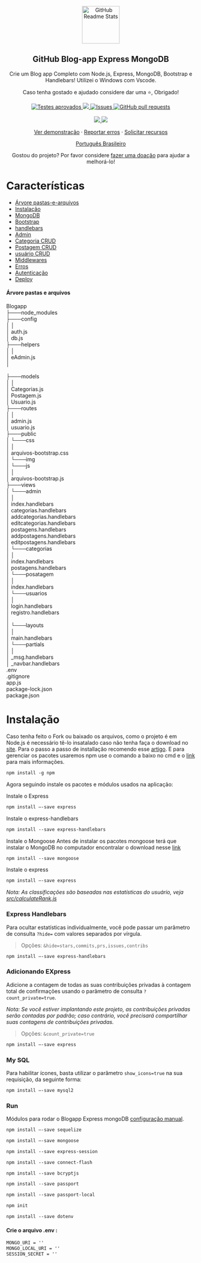 <p align="center">
 <img width="100px" src="https://res.cloudinary.com/anuraghazra/image/upload/v1594908242/logo_ccswme.svg" align="center" alt="GitHub Readme Stats" />
 <h2 align="center">GitHub Blog-app Express MongoDB</h2>
 <p align="center">Crie um Blog app Completo com Node.js, Express, MongoDB, Bootstrap e Handlebars! Utilizei o Windows com Vscode.</p>
 <p align="center">Caso tenha gostado e ajudado considere dar uma ⭐, Obrigado! </p>
</p>
  <p align="center">
    <a href="https://github.com/codeone01/blogapp-js/actions">
      <img alt="Testes aprovados" src="https://github.com/codeone01/blogapp-js/workflows/Test/badge.svg" />
    </a>
    <a href="https://codecov.io/gh/code/blogapp-js">
      <img src="https://codecov.io/gh/codeone01/blogapp-js/branch/main/graph/badge.svg" />
    </a>
    <a href="https://github.com/anuraghazra/github-readme-stats/issues">
      <img alt="Issues" src="https://img.shields.io/github/issues/codeone01/blogapp-js?color=0088ff" />
    </a>
    <a href="https://github.com/anuraghazra/github-readme-stats/pulls">
      <img alt="GitHub pull requests" src="https://img.shields.io/github/issues-pr/codeone01/blogapp-js?color=0088ff" />
    </a>
    <br />
    <br />
    <a href="https://a.paddle.com/v2/click/16413/119403?link=1227">
      <img src="https://img.shields.io/badge/Apoiado%20por-VSCode%20Power%20User%20%E2%86%92-gray.svg?colorA=655BE1&colorB=4F44D6&style=for-the-badge"/>
    </a>
    <a href="https://a.paddle.com/v2/click/16413/119403?link=2345">
      <img src="https://img.shields.io/badge/Apoiado%20por-Node%20Cli.com%20%E2%86%92-gray.svg?colorA=61c265&colorB=4CAF50&style=for-the-badge"/>
    </a>
  </p>

  <p align="center">
    <a href="#demonstração">Ver demonstração</a>
    ·
    <a href="https://github.com/codeone01/blogapp-js/issues/new/choose">Reportar erros</a>
    ·
    <a href="https://github.com/codeone01/blogapp-js/issues/new/choose">Solicitar recursos</a>
  </p>
  <p align="center">
    <a href="/docs/readme_pt-BR.md">Português Brasileiro</a>
  </p>
</p>
<p align="center">Gostou do projeto? Por favor considere <a href="https://www.paypal.me/anuraghazra">fazer uma doação</a> para ajudar a melhorá-lo!

# Características

- [Árvore pastas-e-arquivos](#árvore-pastas-arquivos)
- [Instalação](#instalação)
- [MongoDB](#mongo-db)
- [Bootstrap](#bootstrap)
- [handlebars](#handlebars)
- [Admin](#admin)
- [Categoria CRUD](#categoria-crud)
- [Postagem CRUD](#postagem-crud)
- [usuário CRUD](#usuario-crud)
- [Middlewares](#middlewares)
- [Erros](#erros)
- [Autenticação](#autenticação)
- [Deploy](#deploy)

#### Árvore pastas e arquivos
Blogapp
  <br>
 ├───node_modules
 <br>
 ├───config
  <br>
 │	        │
  <br>
 │	         auth.js
  <br>
 │          db.js
  <br>
 ├───helpers
  <br>
 │	        │
  <br>
 │	         eAdmin.js
  <br>
 │    
 <br> 
 ├───models
 <br> 
 │	        │
 <br> 
 │	         Categorias.js
 <br> 
 │          Postagem.js
 <br> 
 │          Usuario.js
  <br>
 ├───routes
  <br>
 │	       │
  <br>
 │	        admin.js
  <br>
 │         usuario.js
 <br>
 ├───public
  <br>
 │ 	└───css
  <br>
 │		      │
 <br> 
 │		       arquivos-bootstrap.css
 <br>
 │ 	└───img
 <br>
 │ 	└───js
 <br>
 │		     │
 <br>
 │		      arquivos-bootstrap.js
 <br>
 ├───views
 <br>
 │ 	└───admin
 <br>
 │	         │
 <br>
 │	          index.handlebars
 <br>
 │	          categorias.handlebars 
 <br>
 │	          addcategorias.handlebars 
 <br>
 │	          editcategorias.handlebars
 <br>
 │	          postagens.handlebars 
 <br>
 │	          addpostagens.handlebars 
 <br>
 │	          editpostagens.handlebars
 <br>
 │ 	└───categorias
 <br>
 │	              │
 <br>
 │	               index.handlebars
 <br>
 │	               postagens.handlebars
 <br>
 │ 	└───posatagem
 <br>
 │	             │
 <br>
 │	              index.handlebars
 <br>
 │ 	└───usuarios
 <br>
 │	            │
 <br>
 │	             login.handlebars
 <br>
 │	             registro.handlebars 
 <br>
 │
 <br>
 │ 	└───layouts
 <br>
 │	           │
 <br>
 │	            main.handlebars
 <br>
 │ 	└───partials
 <br>
 │	            │
 <br>
 │	             _msg.handlebars
 <br>
 │	             _navbar.handlebars
 <br>
 .env
 <br>
 .gitignore
 <br>
 app.js
 <br>
 package-lock.json
 <br>
 package.json
 
 
 
# Instalação

Caso tenha feito o Fork ou baixado os arquivos, como o projeto é em Node.js é necessário tê-lo insatalado caso não tenha faça o download no [site](https://nodejs.org/en/download). Para o passo a passo de installação recomendo esse [artigo](https://radixweb.com/blog/installing-npm-and-nodejs-on-windows-and-mac). 
 E para gerenciar os pacotes usaremos npm use o comando a baixo no cmd e o [link](https://docs.npmjs.com/about-npm-versions) para mais informações.
 ```md
npm install -g npm
```
 Agora seguindo instale os pacotes e módulos usados na aplicação:

Instale o Express

```md
npm install —-save express
```
 
 Instale o express-handlebars

```md
npm install --save express-handlebars
```
Instale o Mongoose
 Antes de instalar os pacotes mongoose terá que instalar o MongoDB no computador encontralar o download nesse [link](https://www.mongodb.com/try/download/community)

```md
npm install --save mongoose
```

 Instale o express

```md
npm install —-save express
```


_Nota: As classificações são baseadas nas estatísticas do usuário, veja [src/calculateRank.js](../src/express.js)_

### Express Handlebars

Para ocultar estatísticas individualmente, você pode passar um parâmetro de consulta `?hide=` com valores separados por vírgula.

> Opções: `&hide=stars,commits,prs,issues,contribs`

```md
npm install —-save express-handlebars
```

### Adicionando EXpress

Adicione a contagem de todas as suas contribuições privadas à contagem total de confirmações usando o parâmetro de consulta `?count_private=true`.

_Nota: Se você estiver implantando este projeto, as contribuições privadas serão contadas por padrão; caso contrário, você precisará compartilhar suas contagens de contribuições privadas._

> Opções: `&count_private=true`

```md
npm install —-save express
```

###  My SQL

Para habilitar ícones, basta utilizar o parâmetro `show_icons=true` na sua requisição, da seguinte forma:

```md
npm install —-save mysql2
```

### Run

Módulos para rodar o Blogapp Express mongoDB [configuração manual](#personalização).


```md
npm install —-save sequelize
```

```md
npm install –-save mongoose
```
```md
npm install --save express-session
```
```md
npm install --save connect-flash
```
```md
npm install --save bcryptjs
```
```md
npm install --save passport
```

```md
npm install --save passport-local
```

```md
npm init
```

```md
npm install --save dotenv
```
#### Crie o arquivo .env :
```md
MONGO_URI = ''
MONGO_LOCAL_URI = ''
SESSION_SECRET = ''
```




